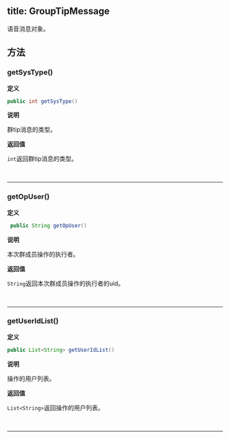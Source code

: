 title: GroupTipMessage
---
语音消息对象。



## 方法

### getSysType()

**定义**

```java
public int getSysType()
```

**说明**

群tip消息的类型。

**返回值**

`int`返回群tip消息的类型。

</br>

---

###  getOpUser()

**定义**

```java
 public String getOpUser()
```

**说明**

本次群成员操作的执行者。
 
**返回值**

`String`返回本次群成员操作的执行者的uid。

</br>

---  

### getUserIdList()

**定义**

```java
public List<String> getUserIdList()
```

**说明**

操作的用户列表。

**返回值**

`List<String>`返回操作的用户列表。

</br>

---  


